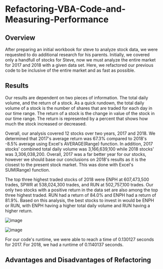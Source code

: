 # Refactoring-VBA-Code-and-Measuring-Performance

## Overview
After preparing an initial workbook for steve to analyze stock data, we were requested to do additional research for his parents. 
Initially, we covered only a handfull of stocks for Steve, now we must analyze the entire market for 2017 and 2018 with a given data set. Here, we refactored our previous
code to be inclusive of the entire market and as fast as possible. 

## Results
Our results are dependent on two pieces of information. The total daily volume, and the return of a stock. As a quick rundown, the total daily volume of a stock
is the number of shares that are traded for each day in our time range. The return of a stock is the change in value of the stock in our time range. The return is 
represented by a percent that shows how much the stock increased or decreased. 

Overall, our analysis covered 12 stocks over two years, 2017 and 2018. We determined that 2017's average return was 67.3% compared to 2018's
-8.5% average using Excel's AVERAGE(Range) function. In addition, 2017 stocks' combined total daily volume was 3,166,639,100 while 2018 stocks' was 3,306,038,200. Overall, 2017 was a far better year for our stocks,
however we should base our conclusions on 2018's results as it is the closest to the present stock market. This was done with Excel's SUM(Range) function. 

The top three highest traded stocks of 2018 were ENPH at 607,473,500 trades, SPWR at 538,024,300 trades, and RUN at 502,757,100 trades. Our only two stocks with a 
positive return in the data set are also among the top three highest traded. RUN had a return of 84.0% and ENPH had a return of 81.9%. Based on this analysis, the best 
stocks to invest in would be ENPH or RUN, with ENPH having a higher total daily volume and RUN having a higher return. 

![image](Refactoring-VBA-Code-and-Measuring-Performance/Resources/VBA_Challenge_2017.PNG)

![image](Refactoring-VBA-Code-and-Measuring-Performance/Resources/VBA_Challenge_2018.PNG)

For our code's runtime, we were able to reach a time of 0.130127 seconds for 2017. For 2018, we had a runtime of 0.1140137 seconds. 

## Advantages and Disadvantages of Refactoring

